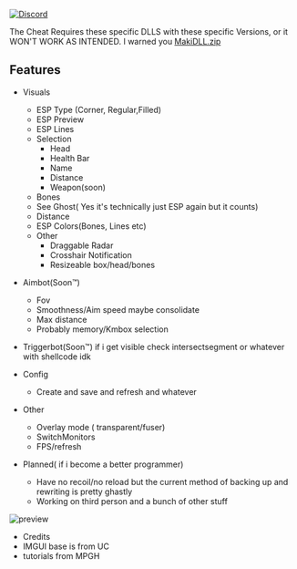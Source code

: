  [![Discord](https://github.com/user-attachments/assets/4417118b-ea28-4527-b553-6016630e2cc7)](https://discordapp.com/users/makimura.dev)

 The Cheat Requires these specific DLLS with these specific Versions, or it WON'T WORK AS INTENDED. I warned you
 [MakiDLL.zip](https://github.com/user-attachments/files/19282841/MakiDLL.zip)

## Features
- Visuals
  - ESP Type (Corner, Regular,Filled)
  - ESP Preview
  - ESP Lines
  - Selection
    - Head
    - Health Bar
    - Name
    - Distance
    - Weapon(soon)
   - Bones
   - See Ghost( Yes it's technically just ESP again but it counts)
   - Distance
   - ESP Colors(Bones, Lines etc)
   - Other
     - Draggable Radar
     - Crosshair Notification
     - Resizeable box/head/bones

- Aimbot(Soon™)
    - Fov
    - Smoothness/Aim speed maybe consolidate
    - Max distance
    - Probably memory/Kmbox selection
- Triggerbot(Soon™) if i get visible check intersectsegment or whatever with shellcode idk
 - Config
   - Create and save and refresh and whatever
 - Other
   - Overlay mode ( transparent/fuser)
   - SwitchMonitors
   - FPS/refresh
- Planned( if i become a better programmer)
  - Have no recoil/no reload but the current method of backing up and rewriting is pretty ghastly
  - Working on third person and a bunch of other stuff 
    
![preview](https://github.com/user-attachments/assets/2018d25d-3cce-44d8-a061-14bc1792d107)
 


 - Credits
 - IMGUI base is from UC
 - tutorials from MPGH

 
